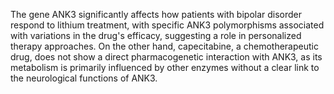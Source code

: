 The gene ANK3 significantly affects how patients with bipolar disorder respond to lithium treatment, with specific ANK3 polymorphisms associated with variations in the drug's efficacy, suggesting a role in personalized therapy approaches. On the other hand, capecitabine, a chemotherapeutic drug, does not show a direct pharmacogenetic interaction with ANK3, as its metabolism is primarily influenced by other enzymes without a clear link to the neurological functions of ANK3.